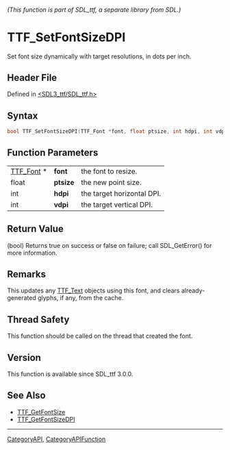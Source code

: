 ###### (This function is part of SDL_ttf, a separate library from SDL.)
# TTF_SetFontSizeDPI

Set font size dynamically with target resolutions, in dots per inch.

## Header File

Defined in [<SDL3_ttf/SDL_ttf.h>](https://github.com/libsdl-org/SDL_ttf/blob/main/include/SDL3_ttf/SDL_ttf.h)

## Syntax

```c
bool TTF_SetFontSizeDPI(TTF_Font *font, float ptsize, int hdpi, int vdpi);
```

## Function Parameters

|                        |            |                            |
| ---------------------- | ---------- | -------------------------- |
| [TTF_Font](TTF_Font) * | **font**   | the font to resize.        |
| float                  | **ptsize** | the new point size.        |
| int                    | **hdpi**   | the target horizontal DPI. |
| int                    | **vdpi**   | the target vertical DPI.   |

## Return Value

(bool) Returns true on success or false on failure; call SDL_GetError() for
more information.

## Remarks

This updates any [TTF_Text](TTF_Text) objects using this font, and clears
already-generated glyphs, if any, from the cache.

## Thread Safety

This function should be called on the thread that created the font.

## Version

This function is available since SDL_ttf 3.0.0.

## See Also

- [TTF_GetFontSize](TTF_GetFontSize)
- [TTF_GetFontSizeDPI](TTF_GetFontSizeDPI)

----
[CategoryAPI](CategoryAPI), [CategoryAPIFunction](CategoryAPIFunction)

